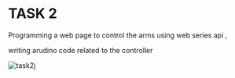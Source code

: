
# TASK 2
Programming a web page to control the arms using web series api ,


writing arudino code related to the controller 


![task2j](https://user-images.githubusercontent.com/109483389/182118324-a4572570-8fea-4671-a4e9-bfdb5c4fe953.png)
